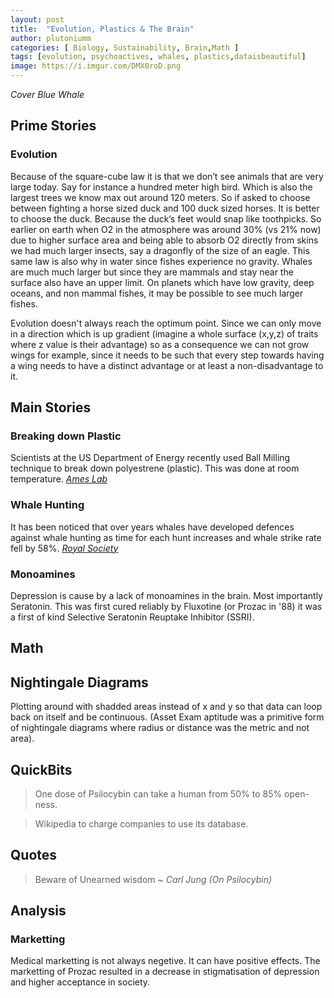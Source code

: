 ```yaml
---
layout: post
title:  "Evolution, Plastics & The Brain"
author: plutoniumm
categories: [ Biology, Sustainability, Brain,Math ]
tags: [evolution, psychoactives, whales, plastics,dataisbeautiful]
image: https://i.imgur.com/DMX0roD.png
---
```


*Cover Blue Whale*

## Prime Stories

### Evolution
Because of the square-cube law it is that we don’t see animals that are very large today. Say for instance a hundred meter high bird. Which is also the largest trees we know max out around 120 meters. So if asked to choose between fighting a horse sized duck and 100 duck sized horses. It is better to choose the duck. Because the duck’s feet would snap like toothpicks. So earlier on earth when O2 in the atmosphere was around 30% (vs 21% now) due to higher surface area and being able to absorb O2 directly from skins we had much larger insects, say a dragonfly of the size of an eagle. This same law is also why in water since fishes experience no gravity. Whales are much much larger but since they are mammals and stay near the surface also have an upper limit. On planets which have low gravity, deep oceans, and non mammal fishes, it may be possible to see much larger fishes.

Evolution doesn't always reach the optimum point. Since we can only move in a direction which is up gradient (imagine a whole surface (x,y,z) of traits where z value is their advantage) so as a consequence we can not grow wings for example, since it needs to be such that every step towards having a wing needs to have a distinct advantage or at least a non-disadvantage to it. 


## Main Stories

### Breaking down Plastic
Scientists at the US Department of Energy recently used Ball Milling technique to break down polyestrene (plastic). This was done at room temperature. [*Ames Lab*](https://www.ameslab.gov/news/polystyrene-waste-is-everywhere-and-it-s-not-biodegradable-scientists-just-found-a-way-to)

### Whale Hunting
It has been noticed that over years whales have developed defences against whale hunting as time for each hunt increases and whale strike rate fell by 58%. [*Royal Society*](https://royalsocietypublishing.org/doi/full/10.1098/rsbl.2021.0030?af=R&)

### Monoamines
Depression is cause by a lack of monoamines in the brain. Most importantly Seratonin. This was first cured reliably by Fluxotine (or Prozac in '88) it was a first of kind Selective Seratonin Reuptake Inhibitor (SSRI).


## Math

## Nightingale Diagrams
Plotting around with shadded areas instead of x and y so that data can loop back on itself and be continuous. (Asset Exam aptitude was a primitive form of nightingale diagrams where radius or distance was the metric and not area).


## QuickBits
> One dose of Psilocybin can take a human from 50% to 85% open-ness.

> Wikipedia to charge companies to use its database.


## Quotes
> Beware of Unearned wisdom ~ *Carl Jung (On Psilocybin)*


## Analysis

### Marketting
Medical marketting is not always negetive. It can have positive effects. The marketting of Prozac resulted in a decrease in stigmatisation of depression and higher acceptance in society.